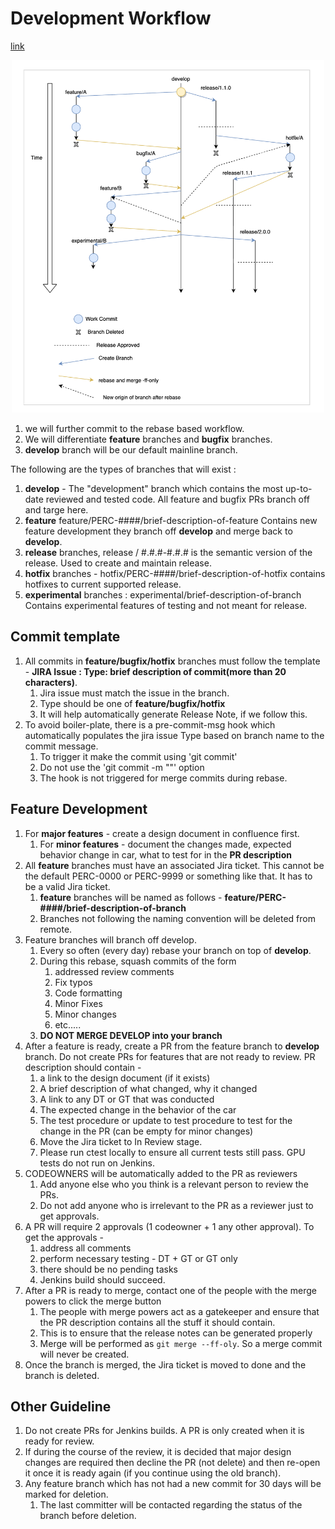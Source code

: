 # Development Workflow

[link](https://confluence.ci.motional.com/confluence/display/PER/Development+Workflow)

<p align = "center">   <img width = "500" src = "images/res/DevelopmentWorkflow_2021-09-28-09-21-43.png"> </p>

1. we will further commit to the rebase based workflow. 
2. We will differentiate **feature** branches and **bugfix** branches. 
3. **develop** branch will be our default mainline branch. 

The following are the types of branches that will exist : 

1. **develop**  - The "development" branch which contains the most up-to-date reviewed and tested code. All feature and bugfix PRs branch off and targe here. 
2. **feature** feature/PERC-####/brief-description-of-feature Contains new feature development they branch off **develop** and merge back to **develop**. 
3. **release** branches, release / #.#.#-#.#.# is the semantic version of the release. Used to create and maintain release. 
4. **hotfix** branches - hotfix/PERC-####/brief-description-of-hotfix contains hotfixes to current supported release. 
5. **experimental** branches : experimental/brief-description-of-branch Contains experimental features of testing and not meant for release. 

## Commit template
1. All commits in **feature/bugfix/hotfix** branches must follow the template - **JIRA Issue : Type: brief description of commit(more than 20 characters)**. 
   1. Jira issue must match the issue in the branch. 
   2. Type should be one of **feature/bugfix/hotfix**
   3. It will help automatically generate Release Note, if we follow this. 
2. To avoid boiler-plate, there is a pre-commit-msg hook which automatically populates the jira issue Type based on branch name to the commit message. 
   1. To trigger it make the commit using 'git commit'
   2. Do not use the 'git commit -m ""' option
   3. The hook is not triggered for merge commits during rebase. 

## Feature Development
1. For **major features** - create a design document in confluence first. 
   1. For **minor features** - document the changes made, expected behavior change in car, what to test for in the **PR description**
2. All **feature** branches must have an associated Jira ticket. This cannot be the default PERC-0000 or PERC-9999 or something like that. It has to be a valid Jira ticket.
   1. **feature** branches will be named as follows - **feature/PERC-####/brief-description-of-branch**
   2. Branches not following the naming convention will be deleted from remote.
3. Feature branches will branch off develop.
   1. Every so often (every day) rebase your branch on top of **develop**. 
   2. During this rebase, squash commits of the form
      1. addressed review comments
      2. Fix typos
      3. Code formatting
      4. Minor Fixes
      5. Minor changes
      6. etc.....
   3. **DO NOT MERGE DEVELOP into your branch**
4. After a feature is ready, create a PR from the feature branch to **develop** branch. Do not create PRs for features that are not ready to review. PR description should contain - 
   1. a link to the design document (if it exists)
   2. A brief description of what changed, why it changed
   3. A link to any DT or GT that was conducted
   4. The expected change in the behavior of the car
   5. The test procedure or update to test procedure to test for the change in the PR (can be empty for minor changes)
   6. Move the Jira ticket to  In Review stage.
   7. Please run ctest locally  to ensure all current tests still pass. GPU tests do not run on Jenkins.
5. CODEOWNERS will be automatically added to the PR as reviewers
   1. Add anyone else who you think is a relevant person to review the PRs.
   2. Do not add anyone who is irrelevant to the PR as a reviewer just to get approvals.
6. A PR will require 2 approvals (1 codeowner + 1 any other approval). To get the approvals -
   1. address all comments
   2. perform necessary testing - DT + GT or GT only
   3. there should be no pending tasks
   4. Jenkins build should succeed.
7. After a PR is ready to merge, contact one of the people with the merge powers to click the merge button
   1. The people with merge powers act as a gatekeeper and ensure that the PR description contains all the stuff it should contain.
   2. This is to ensure that the release notes can be generated properly
   3. Merge will be performed as `git merge --ff-oly`. So a merge commit will never be created.
8. Once the branch is merged, the Jira ticket is moved to done and the branch is deleted.

## Other Guideline
1. Do not create PRs for Jenkins builds. A PR is only created when it is ready for review.
2. If during the course of the review, it is decided that major design changes are required then decline the PR (not delete) and then re-open it once it is ready again (if you continue using the old branch).
3. Any feature branch which has not had a new commit for 30 days will be marked for deletion.
   1. The last committer will be contacted regarding the status of the branch before deletion.
   
